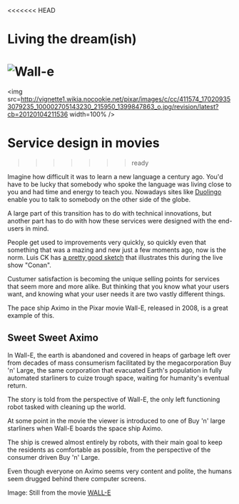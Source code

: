 <<<<<<< HEAD
# Living the dream(ish)
![Wall-e](http://vignette1.wikia.nocookie.net/pixar/images/c/cc/411574_170209353079235_100002705143230_215950_1399847863_o.jpg/revision/latest?cb=20120104211536)
=======

<img src=http://vignette1.wikia.nocookie.net/pixar/images/c/cc/411574_170209353079235_100002705143230_215950_1399847863_o.jpg/revision/latest?cb=20120104211536 width=100% />

# Service design in movies
>>>>>>> ready

Imagine how difficult it was to learn a new language a century ago. You'd have to be lucky that somebody who spoke the language was living close to you and had time and energy to teach you. Nowadays sites like [Duolingo](https://www.duolingo.com/) enable you to talk to somebody on the other side of the globe.

A large part of this transition has to do with technical innovations, but another part has to do with how these services were designed with the end-users in mind.

People get used to improvements very quickly, so quickly even that something that was a mazing and new just a few moments ago, now is the norm. Luis CK has [a pretty good sketch](https://www.youtube.com/watch?v=ZFsOUbZ0Lr0) that illustrates this during the live show "Conan".

Custumer satisfaction is becoming the unique selling points for services that seem more and more alike. But thinking that you know what your users want, and knowing what your user needs it are two vastly different things.

The pace ship Aximo in the Pixar movie Wall-E, released in 2008, is a great example of this.  

## Sweet Sweet Aximo

In Wall-E, the earth is abandoned and covered in heaps of garbage left over from decades of mass consumerism facilitated by the megacorporation Buy 'n' Large, the same corporation that evacuated Earth's population in fully automated starliners to cuize trough space, waiting for humanity's eventual return.

The story is told from the perspective of Wall-E, the only left functioning robot tasked with cleaning up the world.

At some point in the movie the viewer is introduced to one of Buy 'n' large starliners when Wall-E boards the space ship Aximo.

The ship is crewed almost entirely by robots, with their main goal to keep the residents as comfortable as possible, from the perspective of the consumer driven Buy 'n' Large.

Even though everyone on Aximo seems very content and polite, the humans seem drugged behind there computer screens.




Image: Still from the movie [WALL-E](http://www.imdb.com/title/tt0910970/)
